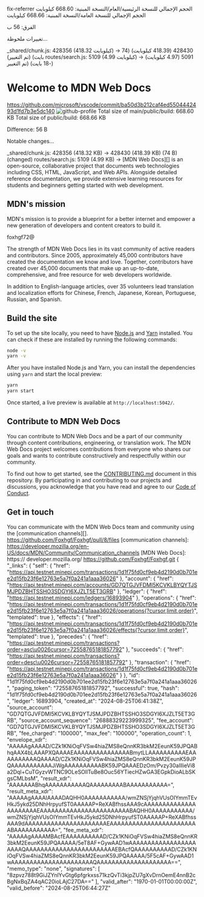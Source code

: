 fix-referrer
الحجم الإجمالي للنسخة الرئيسية/العام/النسخة المبنية: 668.60 كيلوبايت
الحجم الإجمالي للنسخة العامة/النسخة المبنية: 668.66 كيلوبايت

الفرق: 56 ب

تغييرات ملحوظة...

_shared/chunk.js: 428356 (418.32 كيلوبايت) -> 428430 (418.39 كيلوبايت) (74 بايت) (تم التغيير)
    routes/search.js: 5109 (4.99 كيلوبايت) -> 5091 (4.97 كيلوبايت) (-18 بايت) (تم التغيير
# Welcome to MDN Web Docs
https://github.com/microsoft/vscode/commit/ba50d3b212caf4ed5504442493d1fd7b3e5dc140
![github-profile](https://user-images.githubusercontent.com/10350960/166113119-629295f6-c282-42c9-9379-af2de5ad4338.png)
Total size of main/public/build: 668.60 KB
Total size of public/build: 668.66 KB

Difference: 56 B

Notable changes...

_shared/chunk.js: 428356 (418.32 KB) -> 428430 (418.39 KB) (74 B) (changed)
routes/search.js: 5109 (4.99 KB) ->
[MDN Web Docs][] is an open-source, collaborative project that documents web technologies including CSS, HTML, JavaScript, and Web APIs.
Alongside detailed reference documentation, we provide extensive learning resources for students and beginners getting started with web development.

## MDN's mission

MDN's mission is to provide a blueprint for a better internet and empower a new generation of developers and content creators to build it.

foxhgf72@

The strength of MDN Web Docs lies in its vast community of active readers and contributors.
Since 2005, approximately 45,000 contributors have created the documentation we know and love.
Together, contributors have created over 45,000 documents that make up an up-to-date, comprehensive, and free resource for web developers worldwide.

In addition to English-language articles, over 35 volunteers lead translation and localization efforts for Chinese, French, Japanese, Korean, Portuguese, Russian, and Spanish.

## Build the site

To set up the site locally, you need to have [Node.js](https://nodejs.org/) and [Yarn](https://yarnpkg.com/) installed.
You can check if these are installed by running the following commands:

```bash
node -v
yarn -v
```

After you have installed Node.js and Yarn, you can install the dependencies using `yarn` and start the local preview:

```bash
yarn
yarn start
```

Once started, a live preview is available at `http://localhost:5042/`.

## Contribute to MDN Web Docs

You can contribute to MDN Web Docs and be a part of our community through content contributions, engineering, or translation work.
The MDN Web Docs project welcomes contributions from everyone who shares our goals and wants to contribute constructively and respectfully within our community.

To find out how to get started, see the [CONTRIBUTING.md](CONTRIBUTING.md) document in this repository.
By participating in and contributing to our projects and discussions, you acknowledge that you have read and agree to our [Code of Conduct](CODE_OF_CONDUCT.md).

## Get in touch

You can communicate with the MDN Web Docs team and community using the [communication channels][].
https://github.com/Foxhgf/Foxhgf/pull/8/files
[communication channels]: https://developer.mozilla.org/en-US/docs/MDN/Community/Communication_channels
[MDN Web Docs]: https://
developer.mozilla.org/
https://github.com/Foxhgf/Foxhgf.git
{
  "_links": {
    "self": {
      "href": "https://api.testnet.minepi.com/transactions/1d1f75fd0cf9eb4d2190d0b701ee2d15fb23f6e12763e5a7f0a241a1aaa36026"
    },
    "account": {
      "href": "https://api.testnet.minepi.com/accounts/GD7QTGJVFDMI5KCVKLBYQYTJSMJPDZBHTSSHO3SDGYI6XJZLT5ET3GRB"
    },
    "ledger": {
      "href": "https://api.testnet.minepi.com/ledgers/16893904"
    },
    "operations": {
      "href": "https://api.testnet.minepi.com/transactions/1d1f75fd0cf9eb4d2190d0b701ee2d15fb23f6e12763e5a7f0a241a1aaa36026/operations{?cursor,limit,order}",
      "templated": true
    },
    "effects": {
      "href": "https://api.testnet.minepi.com/transactions/1d1f75fd0cf9eb4d2190d0b701ee2d15fb23f6e12763e5a7f0a241a1aaa36026/effects{?cursor,limit,order}",
      "templated": true
    },
    "precedes": {
      "href": "https://api.testnet.minepi.com/transactions?order=asc\u0026cursor=72558765181857792"
    },
    "succeeds": {
      "href": "https://api.testnet.minepi.com/transactions?order=desc\u0026cursor=72558765181857792"
    },
    "transaction": {
      "href": "https://api.testnet.minepi.com/transactions/1d1f75fd0cf9eb4d2190d0b701ee2d15fb23f6e12763e5a7f0a241a1aaa36026"
    }
  },
  "id": "1d1f75fd0cf9eb4d2190d0b701ee2d15fb23f6e12763e5a7f0a241a1aaa36026",
  "paging_token": "72558765181857792",
  "successful": true,
  "hash": "1d1f75fd0cf9eb4d2190d0b701ee2d15fb23f6e12763e5a7f0a241a1aaa36026",
  "ledger": 16893904,
  "created_at": "2024-08-25T06:41:38Z",
  "source_account": "GD7QTGJVFDMI5KCVKLBYQYTJSMJPDZBHTSSHO3SDGYI6XJZLT5ET3GRB",
  "source_account_sequence": "26888329223999325",
  "fee_account": "GD7QTGJVFDMI5KCVKLBYQYTJSMJPDZBHTSSHO3SDGYI6XJZLT5ET3GRB",
  "fee_charged": "100000",
  "max_fee": "100000",
  "operation_count": 1,
  "envelope_xdr": "AAAAAgAAAAD/CZk1KNiOqFVSw4hiaZMS8eQnnKR3bkM2EeunK59JPQABhqAAX4bLAAAPXQAAAAEAAAAAAAAAAAAAAABmytLLAAAAAAAAAAEAAAAAAAAAAQAAAAD/CZk1KNiOqFVSw4hiaZMS8eQnnKR3bkM2EeunK59JPQAAAAAAAAAAAJiWgAAAAAAAAAABK59JPQAAAEDzOm/Pvzy30aIllieVi8a2Dql+CuTGyzvWTNC9OLeSOllTuBe8Ouc56YTiecHZwGA3EGpkDioALbSKgsCMLbsM",
  "result_xdr": "AAAAAAABhqAAAAAAAAAAAQAAAAAAAAABAAAAAAAAAAA=",
  "result_meta_xdr": "AAAAAgAAAAIAAAADAQHH0AAAAAAAAAAA/wmZNSjYjqhVUsOIYmmTEvHkJ5ykd25DNhHrpyufST0AAAAAP+ReXABfhssAAA9cAAAAAAAAAAAAAAAAAAAAAAEAAAAAAAAAAAAAAAAAAAAAAAABAQHH0AAAAAAAAAAA/wmZNSjYjqhVUsOIYmmTEvHkJ5ykd25DNhHrpyufST0AAAAAP+ReXABfhssAAA9dAAAAAAAAAAAAAAAAAAAAAAEAAAAAAAAAAAAAAAAAAAAAAAABAAAAAAAAAAA=",
  "fee_meta_xdr": "AAAAAgAAAAMBAcfEAAAAAAAAAAD/CZk1KNiOqFVSw4hiaZMS8eQnnKR3bkM2EeunK59JPQAAAAA/5eT8AF+GywAAD1wAAAAAAAAAAAAAAAAAAAAAAQAAAAAAAAAAAAAAAAAAAAAAAAEBAcfQAAAAAAAAAAD/CZk1KNiOqFVSw4hiaZMS8eQnnKR3bkM2EeunK59JPQAAAAA/5F5cAF+GywAAD1wAAAAAAAAAAAAAAAAAAAAAAQAAAAAAAAAAAAAAAAAAAA==",
  "memo_type": "none",
  "signatures": [
    "8zpvz788t9GiJZYnlYvGtg6pfgrkxss71kzQvTi3kjpZU7gXvDrnOemE4nnB2cBgNxBqZA4qAC20ioLAjC27DA=="
  ],
  "valid_after": "1970-01-01T00:00:00Z",
  "valid_before": "2024-08-25T06:44:27Z"